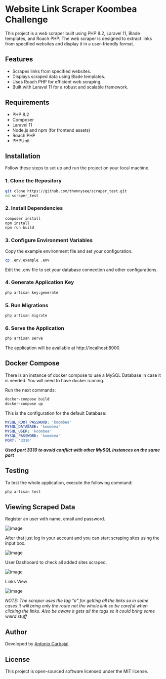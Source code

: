 # Website Link Scraper Koombea Challenge

This project is a web scraper built using PHP 8.2, Laravel 11, Blade templates, and Roach PHP. The web scraper is designed to extract links from specified websites and display it in a user-friendly format.

## Features

- Scrapes links from specified websites.
- Displays scraped data using Blade templates.
- Uses Roach PHP for efficient web scraping.
- Built with Laravel 11 for a robust and scalable framework.

## Requirements

- PHP 8.2
- Composer
- Laravel 11
- Node.js and npm (for frontend assets)
- Roach PHP
- PHPUnit

## Installation

Follow these steps to set up and run the project on your local machine.

### 1. Clone the Repository

```bash
git clone https://github.com/thonnysee/scraper_test.git
cd scraper_test
```
### 2. Install Dependencies

```bash
composer install
npm install
npm run build
```

### 3. Configure Environment Variables
Copy the example environment file and set your configuration.

```bash
cp .env.example .env
```

Edit the .env file to set your database connection and other configurations.

### 4. Generate Application Key
```bash
php artisan key:generate
```

### 5. Run Migrations
```bash
php artisan migrate
```

### 6. Serve the Application
```bash
php artisan serve
```

The application will be available at http://localhost:8000.

## Docker Compose

There is an instance of docker compose to use a MySQL Database in case it is needed. You will need to have docker running. 

Run the next commands:

```bash
docker-compose build
docker-compose up
```
This is the configuration for the default Database:

``` yaml
MYSQL_ROOT_PASSWORD: 'koombea'
MYSQL_DATABASE: 'koombea'
MYSQL_USER: 'koombea'
MYSQL_PASSWORD: 'koombea'
PORT: '3310'
```
<em><strong> Used port 3310 to avoid conflict with other MySQL instances on the same port</strong> </em>

## Testing
To test the whole application, execute the following command:

```bash
php artisan test
```

## Viewing Scraped Data
Register an user with name, email and password. 

![image](https://github.com/thonnysee/scraper_test/assets/44601648/73a69776-d07a-418f-8f9e-4afb9d66871b)

After that just log in your account and you can start scraping sites using the input box.

![image](https://github.com/thonnysee/scraper_test/assets/44601648/03963ce3-0fb9-494b-a0e5-bbc7d8f907b6)

User Dashboard to check all added sites scraped.

![image](https://github.com/thonnysee/scraper_test/assets/44601648/cf8ab0bd-17f2-41d4-8bf4-11eb5317bf67)

Links View

![image](https://github.com/thonnysee/scraper_test/assets/44601648/1f5a5673-9fb7-4fe9-8ca8-397ac6d33ad1)



<em>NOTE: The scraper uses the tag "a" for getting all the links so in some cases it will bring only the route not the whole link so be careful when clicking the links. Also be aware it gets all the tags so it could bring some weird stuff </em>

## Author

Developed by [Antonio Carbajal](https://github.com/thonnysee).


## License
This project is open-sourced software licensed under the MIT license.
